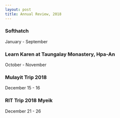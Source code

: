 ```yaml
---
layout: post
title: Annual Review, 2018
---
```



### Softhatch
January - September

### Learn Karen at Taungalay Monastery, Hpa-An
October - November

### Mulayit Trip 2018 
December 15 - 16  

### RIT Trip 2018 Myeik
December 21 - 26
